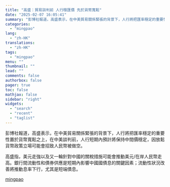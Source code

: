 ```yaml
---
title: "高盛：貿易談判前 人行穩匯價 先於貨幣寬鬆"
date: "2025-02-07 16:05:41"
summary: "彭博社報道，高盛表示，在中美貿易關係緊張的背景下，人行將把匯率穩定的重要性置於貨幣寬鬆之上，在中美..."
categories:
  - "mingpao"
lang:
  - "zh-HK"
translations:
  - "zh-HK"
tags:
  - "mingpao"
menu: ""
thumbnail: ""
lead: ""
comments: false
authorbox: false
pager: true
toc: false
mathjax: false
sidebar: "right"
widgets:
  - "search"
  - "recent"
  - "taglist"
---
```


彭博社報道，高盛表示，在中美貿易關係緊張的背景下，人行將把匯率穩定的重要性置於貨幣寬鬆之上，在中美談判前，人行短期內預計將保持中間價穩定，因放鬆貨幣政策立場可能會招致人民幣被做空。


高盛指，美元走強以及又一輪針對中國的關稅措施可能會推動美元/在岸人民幣走高。銀行間流動性和債券供應是短期內影響中國國債息的關鍵因素；流動性狀況改善將推動息率下行，尤其是短端債息。

[mingpao](https://finance.mingpao.com/fin/instantf/20250207/1738915246406/%e9%ab%98%e7%9b%9b-%e8%b2%bf%e6%98%93%e8%ab%87%e5%88%a4%e5%89%8d-%e4%ba%ba%e8%a1%8c%e7%a9%a9%e5%8c%af%e5%83%b9-%e5%85%88%e6%96%bc%e8%b2%a8%e5%b9%a3%e5%af%ac%e9%ac%86)

